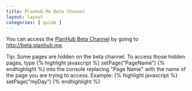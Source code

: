 ```yaml
---
title: PlanHub.Me Beta Channel
layout: layout
categories: [ guide ]
---
```


You can access the [PlanHub Beta Channel](http://beta.planhub.me) by going to <http://beta.planhub.me>.

<i class="fa fa-lightbulb-o"></i>   Tip: Some pages are hidden on the beta channel. To access those hidden pages, type
{% highlight javascript %}
setPage("PageName")
{% endhighlight %}
into the console replacing "Page Name" with the name of the page you are trying to access. Example:
{% highlight javascript %}
setPage("myDay")
{% endhighlight %}